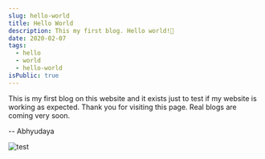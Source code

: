 ```yaml
---
slug: hello-world
title: Hello World
description: This my first blog. Hello world!👋
date: 2020-02-07
tags:
  - hello
  - world
  - hello-world
isPublic: true
---
```

This is my first blog on this website and it exists just to test if my website
is working as expected. Thank you for visiting this page. Real blogs are coming
very soon.

-- Abhyudaya

![test](/favicon.ico)
